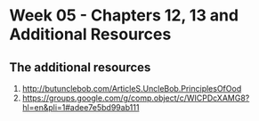 # Week 05 - Chapters 12, 13 and Additional Resources

## The additional resources

1. http://butunclebob.com/ArticleS.UncleBob.PrinciplesOfOod
1. https://groups.google.com/g/comp.object/c/WICPDcXAMG8?hl=en&pli=1#adee7e5bd99ab111
